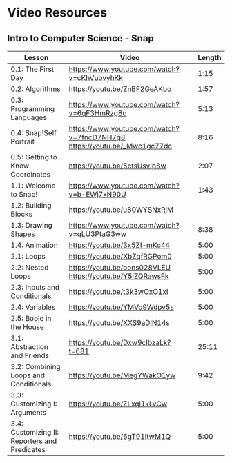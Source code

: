 # Video Resources

## Intro to Computer Science - Snap

| Lesson | Video | Length |
| --- | --- | --- |
| 0.1: The First Day | https://www.youtube.com/watch?v=cKhVupvyhKk | 1:15 |
| 0.2: Algorithms | https://youtu.be/ZnBF2GeAKbo | 1:57 |
| 0.3: Programming Languages | https://www.youtube.com/watch?v=6qF3HmRzg8o | 5:13 |
| 0.4: Snap!Self Portrait | https://www.youtube.com/watch?v=7fncD7NH7g8 https://youtu.be/_Mwc1gc77dc | 8:16 |
| 0.5: Getting to Know Coordinates | https://youtu.be/5ctsUsvIp8w | 2:07 |
| 1.1: Welcome to Snap!| https://www.youtube.com/watch?v=b-EWj7xN90U | 1:43 |
| 1.2: Building Blocks | https://youtu.be/u80WYSNxRjM |  |
| 1.3: Drawing Shapes | https://www.youtube.com/watch?v=qLU3PtaG3ww | 8:38 |
| 1.4: Animation |  https://youtu.be/3x5ZI-mKc44 | 5:00 |
| 2.1: Loops |  https://youtu.be/XbZqfRGPom0 | 5:00 |
| 2.2: Nested Loops | https://youtu.be/bons028VLEU  https://youtu.be/Y5lZQRawsFk | 5:00 |
| 2.3: Inputs and Conditionals | https://youtu.be/t3k3wOxO1xI | 5:00 |
| 2.4: Variables | https://youtu.be/YMVo9Wdpv5s | 5:00 |
| 2.5: Boole in the House |  https://youtu.be/XXS9aDlN14s | 5:00 |
| 3.1: Abstraction and Friends |  https://youtu.be/Dxw9cIbzaLk?t=681 |   25:11 |
| 3.2: Combining Loops and Conditionals |  https://youtu.be/MegYWakO1yw |  9:42 |
| 3.3: Customizing I: Arguments |  https://youtu.be/ZLxql1kLvCw |  5:00 |
| 3.4: Customizing II: Reporters and Predicates | https://youtu.be/6gT91ltwM1Q |  5:00 |

